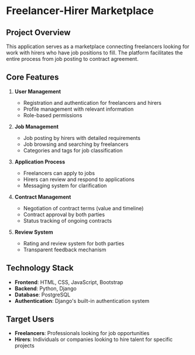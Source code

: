 # Freelancer-Hirer Marketplace

## Project Overview

This application serves as a marketplace connecting freelancers looking for work with hirers who have job positions to fill. The platform facilitates the entire process from job posting to contract agreement.

## Core Features

1. **User Management**
   - Registration and authentication for freelancers and hirers
   - Profile management with relevant information
   - Role-based permissions

2. **Job Management**
   - Job posting by hirers with detailed requirements
   - Job browsing and searching by freelancers
   - Categories and tags for job classification

3. **Application Process**
   - Freelancers can apply to jobs
   - Hirers can review and respond to applications
   - Messaging system for clarification

4. **Contract Management**
   - Negotiation of contract terms (value and timeline)
   - Contract approval by both parties
   - Status tracking of ongoing contracts

5. **Review System**
   - Rating and review system for both parties
   - Transparent feedback mechanism

## Technology Stack

- **Frontend**: HTML, CSS, JavaScript, Bootstrap
- **Backend**: Python, Django
- **Database**: PostgreSQL
- **Authentication**: Django's built-in authentication system

## Target Users

- **Freelancers**: Professionals looking for job opportunities
- **Hirers**: Individuals or companies looking to hire talent for specific projects 